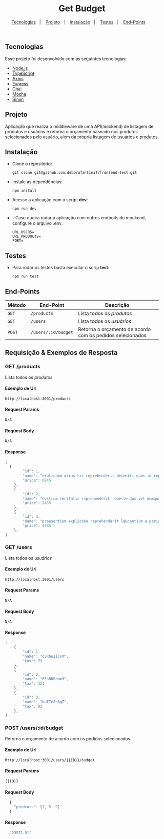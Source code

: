 <h1 align="center">
  Get Budget
</h1>

<p align="center">
  <a href="#-tecnologias">Tecnologias</a>&nbsp;&nbsp;&nbsp;|&nbsp;&nbsp;&nbsp;
  <a href="#-projeto">Projeto</a>&nbsp;&nbsp;&nbsp;|&nbsp;&nbsp;&nbsp;
  <a href="#-execução">Instalação</a>&nbsp;&nbsp;&nbsp;|&nbsp;&nbsp;&nbsp;
  <a href="#-testes">Testes</a>&nbsp;&nbsp;&nbsp;|&nbsp;&nbsp;&nbsp;
  <a href="#-endpoints">End-Points</a>&nbsp;&nbsp;&nbsp;&nbsp;&nbsp;&nbsp;

</p>

<br>

## Tecnologias

Esse projeto foi desenvolvido com as seguintes tecnologias:

- [Node.js](https://nodejs.org/en/)
- [TypeScript](https://reactjs.org)
- [Axios](https://axios-http.com/docs/intro)
- [Express](https://expressjs.com/)
- [Chai](https://www.chaijs.com/)
- [Mocha](https://mochajs.org/)
- [Sinon](https://sinonjs.org/)

## Projeto

Aplicação que realiza o middleware de uma API(mockend) de listagem de produtos e usuários e retorna o orçamento baseado nos produtos selecionados pelo usuário, além da própria listagem de usuários e produtos.

## Instalação

- Clone o repositório:

  `git clone git@github.com:deborafantinif/frontend-test.git`

- Instale as dependências:

  `npm install`

- Acesse a aplicação com o script **dev**:

  `npm run dev`

- 💡Caso queira rodar a aplicação com outros endpoits do mockend, configure o arquivo .env:

  ```
  URL_USERS=
  URL_PRODUCTS=
  PORT=
  ```


## Testes

- Para rodar os testes basta executar o scrip **test**:

  `npm run test`


## End-Points
| Método | End-Point | Descrição |
| --- | --- | --- |
| `GET` | `/products` | Lista todos os *produtos* |
| `GET` | `/users` | Lista todos os *usuários* |
| `POST` | `/users/:id/budget` | Retorna o orçamento de acordo com os pedidos selecionados |


## Requisição & Exemplos de Resposta

### GET /products
Lista todos os *produtos*
#### Exemplo de Url
`http://localhost:3001/products`
#### Request Params
`N/A`
#### Request Body
`N/A`
#### Response
```javascript
[
  {
		"id": 1,
		"name": "explicabo alias hic reprehenderit deleniti quos id reprehenderit",
		"price": 6945
	},
	{
		"id": 2,
		"name": "nostrum veritatis reprehenderit repellendus vel numquam soluta ex inventore ex",
		"price": 2435
	},
	{
		"id": 3,
		"name": "praesentium explicabo reprehenderit laudantium a pariatur ab sit pariatur quos",
		"price": 4985
	},
]
```


### GET /users
Lista todos os *usuários*
#### Exemplo de Url
`http://localhost:3001/users`
#### Request Params
`N/A`
#### Request Body
`N/A`
#### Response
```javascript
[
	{
		"id": 1,
		"name": "cvRhuZicvV",
		"tax": 79
	},
	{
		"id": 2,
		"name": "P5hBDBonm3",
		"tax": 121
	},
	{
		"id": 3,
		"name": "buTTe8n3gT",
		"tax": 82
	},
]
```

### POST /users/:id/budget
Retorna o orçamento de acordo com os pedidos selecionados
#### Exemplo de Url
`http://localhost:3001/users/{{ID}}/budget`
#### Request Params
`{{ID}}`
#### Request Body
```javascript
  {
    "prodcuts": [1, 5, 9]
  }
```
#### Response
```javascript
  "23572.81"
```
